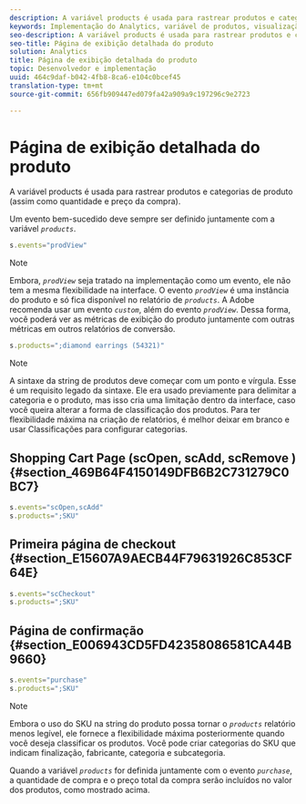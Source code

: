 ```yaml
---
description: A variável products é usada para rastrear produtos e categorias de produto (assim como quantidade e preço da compra).
keywords: Implementação do Analytics, variável de produtos, visualização do produto, evento bem-sucesso
seo-description: A variável products é usada para rastrear produtos e categorias de produto (assim como quantidade e preço da compra).
seo-title: Página de exibição detalhada do produto
solution: Analytics
title: Página de exibição detalhada do produto
topic: Desenvolvedor e implementação
uuid: 464c9daf-b042-4fb8-8ca6-e104c0bcef45
translation-type: tm+mt
source-git-commit: 656fb909447ed079fa42a909a9c197296c9e2723

---
```



# Página de exibição detalhada do produto

A variável products é usada para rastrear produtos e categorias de produto (assim como quantidade e preço da compra).

Um evento bem-sucedido deve sempre ser definido juntamente com a variável *`products`*.

```js
s.events="prodView"
```

>[!NOTE]
>
>Embora, *`prodView`* seja tratado na implementação como um evento, ele não tem a mesma flexibilidade na interface. O evento *`prodView`* é uma instância do produto e só fica disponível no relatório de *`products`*. A Adobe recomenda usar um evento *`custom`*, além do evento *`prodView`*. Dessa forma, você poderá ver as métricas de exibição do produto juntamente com outras métricas em outros relatórios de conversão.

```js
s.products=";diamond earrings (54321)"
```

>[!NOTE]
>
>A sintaxe da string de produtos deve começar com um ponto e vírgula. Esse é um requisito legado da sintaxe. Ele era usado previamente para delimitar a categoria e o produto, mas isso cria uma limitação dentro da interface, caso você queira alterar a forma de classificação dos produtos. Para ter flexibilidade máxima na criação de relatórios, é melhor deixar em branco e usar Classificações para configurar categorias.

## Shopping Cart Page (scOpen, scAdd, scRemove ) {#section_469B64F4150149DFB6B2C731279C0BC7}

```js
s.events="scOpen,scAdd" 
s.products=";SKU" 
```

## Primeira página de checkout {#section_E15607A9AECB44F79631926C853CF64E}

```js
s.events="scCheckout" 
s.products=";SKU" 
```

## Página de confirmação {#section_E006943CD5FD42358086581CA44B9660}

```js
s.events="purchase" 
s.products=";SKU" 
```

>[!NOTE]
>
>Embora o uso do SKU na string do produto possa tornar o *`products`* relatório menos legível, ele fornece a flexibilidade máxima posteriormente quando você deseja classificar os produtos. Você pode criar categorias do SKU que indicam finalização, fabricante, categoria e subcategoria.

Quando a variável *`products`* for definida juntamente com o evento *`purchase`*, a quantidade de compra e o preço total da compra serão incluídos no valor dos produtos, como mostrado acima.
